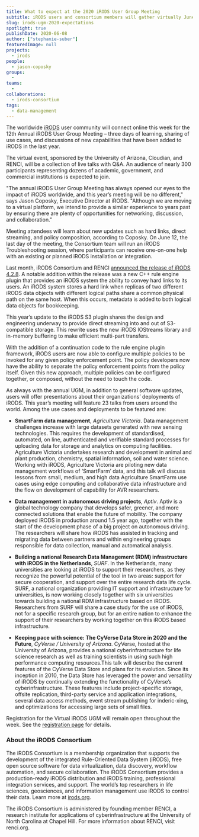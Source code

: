 ```yaml
---
title: What to expect at the 2020 iRODS User Group Meeting
subtitle: iRODS users and consortium members will gather virtually June 9-12
slug: irods-ugm-2020-expectations
spotlight: true
publishDate: 2020-06-08
author: ["stephanie-suber"]
featuredImage: null
projects:
  - irods
people:
  - jason-coposky
groups:
  -
teams:
  - 
collaborations:
  - irods-consortium
tags:
  - data-management
---
```


The worldwide [iRODS](https://irods.org/) user community will connect online this week for the 12th Annual iRODS User Group Meeting – three days of learning, sharing of use cases, and discussions of new capabilities that have been added to iRODS in the last year.

The virtual event, sponsored by the University of Arizona, Cloudian, and RENCI, will be a collection of live talks with Q&A. An audience of nearly 300 participants representing dozens of academic, government, and commercial institutions is expected to join.

"The annual iRODS User Group Meeting has always opened our eyes to the impact of iRODS worldwide, and this year’s meeting will be no different," says Jason Coposky, Executive Director at iRODS. "Although we are moving to a virtual platform, we intend to provide a similar experience to years past by ensuring there are plenty of opportunities for networking, discussion, and collaboration."

Meeting attendees will learn about new updates such as hard links, direct streaming, and policy composition, according to Coposky. On June 12, the last day of the meeting, the Consortium team will run an iRODS Troubleshooting session, where participants can receive one-on-one help with an existing or planned iRODS installation or integration.

Last month, iRODS Consortium and RENCI [announced the release of iRODS 4.2.8](https://irods.org/2020/05/irods-4-2-8-is-released/). A notable addition within the release was a new C++ rule engine plugin that provides an iRODS system the ability to convey hard links to its users. An iRODS system stores a hard link when replicas of two different iRODS data objects with different logical paths share a common physical path on the same host. When this occurs, metadata is added to both logical data objects for bookkeeping.

This year’s update to the iRODS S3 plugin shares the design and engineering underway to provide direct streaming into and out of S3-compatible storage. This rewrite uses the new iRODS IOStreams library and in-memory buffering to make efficient multi-part transfers.

With the addition of a continuation code to the rule engine plugin framework, iRODS users are now able to configure multiple policies to be invoked for any given policy enforcement point. The policy developers now have the ability to separate the policy enforcement points from the policy itself. Given this new approach, multiple policies can be configured together, or composed, without the need to touch the code.

As always with the annual UGM, in addition to general software updates, users will offer presentations about their organizations’ deployments of iRODS. This year’s meeting will feature 23 talks from users around the world. Among the use cases and deployments to be featured are:

- **SmartFarm data management**, _Agriculture Victoria_. Data management challenges increase with large datasets generated with new sensing technologies. This requires the development of standardised, automated, on line, authenticated and verifiable standard processes for uploading data for storage and analytics on computing facilities. Agriculture Victoria undertakes research and development in animal and plant production, chemistry, spatial information, soil and water science. Working with iRODS, Agriculture Victoria are piloting new data management workflows of ‘SmartFarm’ data, and this talk will discuss lessons from small, medium, and high data Agriculture SmartFarm use cases using edge computing and collaborative data infrastructure and the flow on development of capability for AVR researchers.

- **Data management in autonomous driving projects**, _Aptiv_. Aptiv is a global technology company that develops safer, greener, and more connected solutions that enable the future of mobility. The company deployed iRODS in production around 1.5 year ago, together with the start of the development phase of a big project on autonomous driving. The researchers will share how iRODS has assisted in tracking and migrating data between partners and within engineering groups responsible for data collection, manual and automatical analysis.

- **Building a national Research Data Management (RDM) infrastructure with iRODS in the Netherlands**, _SURF_. In the Netherlands, many universities are looking at iRODS to support their researchers, as they recognize the powerful potential of the tool in two areas: support for secure cooperation, and support over the entire research data life cycle. SURF, a national organization providing IT support and infrastructure for universities, is now working closely together with six universities towards building a national RDM infrastructure based on iRODS. Researchers from SURF will share a case study for the use of iRODS, not for a specific research group, but for an entire nation to enhance the support of their researchers by working together on this iRODS based infrastructure.

- **Keeping pace with science: The CyVerse Data Store in 2020 and the Future**, _CyVerse / University of Arizona_. CyVerse, hosted at the University of Arizona, provides a national cyberinfrastructure for life science research as well as training scientists in using such high performance computing resources.This talk will describe the current features of the CyVerse Data Store and plans for its evolution. Since its inception in 2010, the Data Store has leveraged the power and versatility of iRODS by continually extending the functionality of CyVerse’s cyberinfrastructure. These features include project-specific storage, offsite replication, third-party service and application integrations, several data access methods, event stream publishing for inderic-xing, and optimizations for accessing large sets of small files.

Registration for the Virtual iRODS UGM will remain open throughout the week. See the [registration page](https://irods.org/ugm2020/) for details.

### About the iRODS Consortium

The iRODS Consortium is a membership organization that supports the development of the integrated Rule-Oriented Data System (iRODS), free open source software for data virtualization, data discovery, workflow automation, and secure collaboration. The iRODS Consortium provides a production-ready iRODS distribution and iRODS training, professional integration services, and support. The world’s top researchers in life sciences, geosciences, and information management use iRODS to control their data. Learn more at [irods.org](https://irods.org/).

The iRODS Consortium is administered by founding member RENCI, a research institute for applications of cyberinfrastructure at the University of North Carolina at Chapel Hill. For more information about RENCI, visit renci.org.
